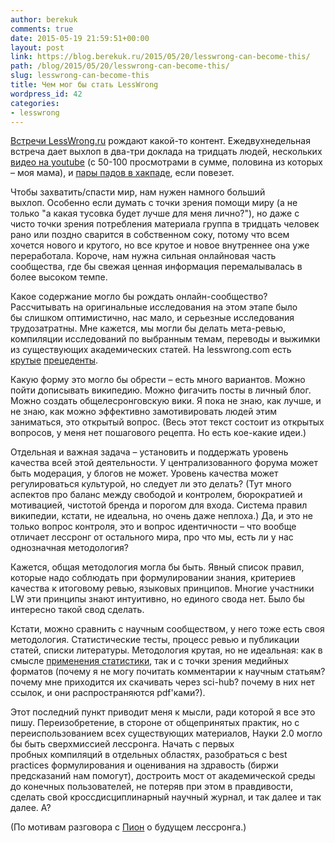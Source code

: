 ```yaml
---
author: berekuk
comments: true
date: 2015-05-19 21:59:51+00:00
layout: post
link: https://blog.berekuk.ru/2015/05/20/lesswrong-can-become-this/
path: /blog/2015/05/20/lesswrong-can-become-this/
slug: lesswrong-can-become-this
title: Чем мог бы стать LessWrong
wordpress_id: 42
categories:
- lesswrong
---
```


[Встречи LessWrong.ru](https://lesswrong-ru.hackpad.com/collection/pweFg6p3PTE) рождают какой-то контент. Ежедвухнедельная встреча дает выхлоп в два-три доклада на тридцать людей, нескольких [видео на youtube](http://www.youtube.com/channel/UCDuUW15DOp4UDqxe2QrfsNA/videos) (с 50-100 просмотрами в сумме, половина из которых – моя мама), и [пары падов в хакпаде](https://lesswrong-ru.hackpad.com/collection/om77Z9K4EK7), если повезет.

Чтобы захватить/спасти мир, нам нужен намного больший выхлоп. Особенно если думать с точки зрения помощи миру (а не только "а какая тусовка будет лучше для меня лично?"), но даже с чисто точки зрения потребления материала группа в тридцать человек рано или поздно сварится в собственном соку, потому что всем хочется нового и крутого, но все крутое и новое внутреннее она уже переработала. Короче, нам нужна сильная онлайновая часть сообщества, где бы свежая ценная информация перемалывалась в более высоком темпе.

Какое содержание могло бы рождать онлайн-сообщество? Рассчитывать на оригинальные исследования на этом этапе было бы слишком оптимистично, нас мало, и серьезные исследования трудозатратны. Мне кажется, мы могли бы делать мета-ревью, компиляции исследований по выбранным темам, переводы и выжимки из существующих академических статей. На lesswrong.com есть [крутые](http://lesswrong.com/lw/4su/how_to_be_happy/) [прецеденты](http://lesswrong.com/lw/3gu/the_best_textbooks_on_every_subject/).

Какую форму это могло бы обрести – есть много вариантов. Можно пойти дописывать википедию. Можно фигачить посты в личный блог. Можно создать общелесронговскую вики. Я пока не знаю, как лучше, и не знаю, как можно эффективно замотивировать людей этим заниматься, это открытый вопрос. (Весь этот текст состоит из открытых вопросов, у меня нет пошагового рецепта. Но есть кое-какие идеи.)

Отдельная и важная задача – установить и поддержать уровень качества всей этой деятельности. У централизованного форума может быть модерация, у блогов не может. Уровень качества может регулироваться культурой, но следует ли это делать? (Тут много аспектов про баланс между свободой и контролем, бюрократией и мотивацией, чистотой бренда и порогом для входа. Система правил википедии, кстати, не идеальна, но очень даже неплоха.) Да, и это не только вопрос контроля, это и вопрос идентичности – что вообще отличает лессронг от остального мира, про что мы, есть ли у нас однозначная методология?

Кажется, общая методология могла бы быть. Явный список правил, которые надо соблюдать при формулировании знания, критериев качества к итоговому ревью, языковых принципов. Многие участники LW эти принципы знают интуитивно, но единого свода нет. Было бы интересно такой свод сделать.

Кстати, можно сравнить с научным сообществом, у него тоже есть своя методология. Статистические тесты, процесс ревью и публикации статей, списки литературы. Методология крутая, но не идеальная: как в смысле [применения статистики](http://www.americanscientist.org/issues/id.16259,y.2014,no.6,content.true,page.1,css.print/issue.aspx), так и с точки зрения медийных форматов (почему я не могу почитать комментарии к научным статьям? почему мне приходится их скачивать через sci-hub? почему в них нет ссылок, и они распространяются pdf'ками?).

Этот последний пункт приводит меня к мысли, ради которой я все это пишу. Переизобретение, в стороне от общепринятых практик, но с переиспользованием всех существующих материалов, Науки 2.0 могло бы быть сверхмиссией лессронга. Начать с первых пробных компиляций в отдельных областях, разобраться с best practices формулирования и оценивания на здравость (биржи предсказаний нам помогут), достроить мост от академической среды до конечных пользователей, не потеряв при этом в правдивости, сделать свой кроссдисциплинарный научный журнал, и так далее и так далее. А?

(По мотивам разговора с [Пион](http://vk.com/piongaybaryan) о будущем лессронга.)
